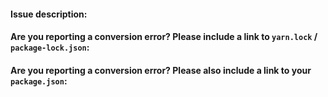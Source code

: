 #### Issue description:

#### Are you reporting a conversion error? Please include a link to `yarn.lock` / `package-lock.json`:

#### Are you reporting a conversion error? Please also include a link to your `package.json`:
